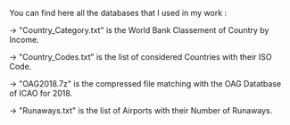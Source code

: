 You can find here all the databases that I used in my work :

-> "Country_Category.txt" is the World Bank Classement of Country by Income.

-> "Country_Codes.txt" is the list of considered Countries with their ISO Code.

-> "OAG2018.7z" is the compressed file matching with the OAG Datatbase of ICAO for 2018.

-> "Runaways.txt" is the list of Airports with their Number of Runaways.
